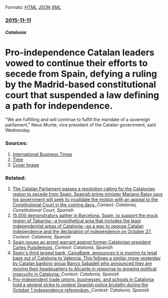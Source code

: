
Formats: [HTML](/news/2015/11/11/pro-independence-catalan-leaders-vowed-to-continue-their-efforts-to-secede-from-spain-defying-a-ruling-by-the-madrid-based-constitutional-c.html)  [JSON](/news/2015/11/11/pro-independence-catalan-leaders-vowed-to-continue-their-efforts-to-secede-from-spain-defying-a-ruling-by-the-madrid-based-constitutional-c.json)  [XML](/news/2015/11/11/pro-independence-catalan-leaders-vowed-to-continue-their-efforts-to-secede-from-spain-defying-a-ruling-by-the-madrid-based-constitutional-c.xml)  

### [2015-11-11](/news/2015/11/11/index.md)

##### Catalonia
# Pro-independence Catalan leaders vowed to continue their efforts to secede from Spain, defying a ruling by the Madrid-based constitutional court that suspended a law defining a path for independence. 

&quot;We are fulfilling and will continue to fulfill the mandate of a sovereign parliament,&quot; Neus Munte, vice president of the Catalan government, said Wednesday.


### Sources:

1. [International Business Times](http://www.ibtimes.com/catalonia-independence-after-defying-madrid-catalan-leaders-vow-ignore-constitutional-2180979)
2. [Time](http://time.com/4109615/catalonia-spain-independence-court/)
2. [Cover Image](http://s1.ibtimes.com/sites/www.ibtimes.com/files/2015/11/12/catalonia-2.jpg)

### Related:

1. [The Catalan Parliament passes a resolution calling for the Catalonian region to secede from Spain. Spanish prime minister Mariano Rajoy says his government will seek to invalidate the motion with an appeal to the Constitutional Court in the coming days. ](/news/2015/11/9/the-catalan-parliament-passes-a-resolution-calling-for-the-catalonian-region-to-secede-from-spain-spanish-prime-minister-mariano-rajoy-says.md) _Context: Catalonia, Constitutional Court, Spanish_
2. [15,000 demonstrators gather in Barcelona, Spain, to support the mock region of Tabarnia--a hypothetical area that includes the least independentist areas of Catalonia--as a way to oppose Catalan independence and the declaration of independence on October 27. ](/news/2018/03/4/15-000-demonstrators-gather-in-barcelona-spain-to-support-the-mock-region-of-tabarniaaa-hypothetical-area-that-includes-the-least-indepe.md) _Context: Catalonia, Spanish_
3. [Spain issues an arrest warrant against former Catalonian president Carles Puigdemont. ](/news/2017/11/3/spain-issues-an-arrest-warrant-against-former-catalonian-president-carles-puigdemont.md) _Context: Catalonia, Spanish_
4. [Spain's third largest bank, CaixaBank, announces it is moving its legal base out of Catalonia to Valencia. This follows a similar move yesterday by Catalan banking group Banco Sabadell who announced they are moving their headquarters to Alicante in response to growing political insecurity in Catalonia. ](/news/2017/10/6/spain-s-third-largest-bank-caixabank-announces-it-is-moving-its-legal-base-out-of-catalonia-to-valencia-this-follows-a-similar-move-yeste.md) _Context: Catalonia, Spanish_
5. [Pro-independent trade unions, businesses, and schools in Catalonia hold a general strike to protest Spanish police brutality during the October 1 independence referendum. ](/news/2017/10/3/pro-independent-trade-unions-businesses-and-schools-in-catalonia-hold-a-general-strike-to-protest-spanish-police-brutality-during-the-octo.md) _Context: Catalonia, Spanish_
